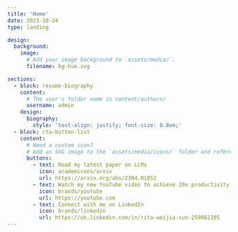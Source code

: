 ```yaml
---
title: 'Home'
date: 2023-10-24
type: landing

design:
  background:
    image:
      # Add your image background to `assets/media/`.
      filename: bg-hue.svg

sections:
  - block: resume-biography
    content:
      # The user's folder name in content/authors/
      username: admin
    design:
      biography:
        style: 'text-align: justify; font-size: 0.8em;'
  - block: cta-button-list
    content:
      # Need a custom icon?
      # Add an SVG image to the `assets/media/icons/` folder and reference it in the `icon` field below
      buttons:
        - text: Read my latest paper on LLMs
          icon: academicons/arxiv
          url: https://arxiv.org/abs/2304.01852
        - text: Watch my new YouTube video to achieve 20x productivity
          icon: brands/youtube
          url: https://youtube.com
        - text: Connect with me on LinkedIn
          icon: brands/linkedin
          url: https://uk.linkedin.com/in/rita-weijia-sun-259982205
---
```

